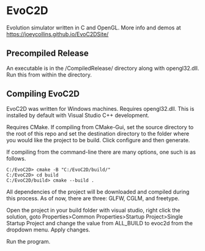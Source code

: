 # EvoC2D
Evolution simulator written in C and OpenGL. More info and demos at https://joeycollins.github.io/EvoC2DSite/

## Precompiled Release

An executable is in the /CompiledRelease/ directory along with opengl32.dll. Run this from within the directory.

## Compiling EvoC2D

EvoC2D was written for Windows machines. Requires opengl32.dll. This is installed by default with Visual Studio C++ development.

Requires CMake. If compiling from CMake-Gui, set the source directory to
the root of this repo and set the destination directory to the folder where
you would like the project to be build. Click configure and then generate. 

If compiling from the command-line there are many options, one such is as follows.

```console
C:/EvoC2D> cmake -B "C:/EvoC2D/build/"
C:/EvoC2D> cd build
C:/EvoC2D/build> cmake --build .
```

All dependencies of the project will be downloaded and compiled during this process. As of now, there are 
three: GLFW, CGLM, and freetype.

Open the project in your build folder with visual studio, right click the solution, goto Properties>Common Properties>Startup Project>Single Startup Project
and change the value from ALL_BUILD to evoc2d from the dropdown menu. Apply changes.

Run the program.

